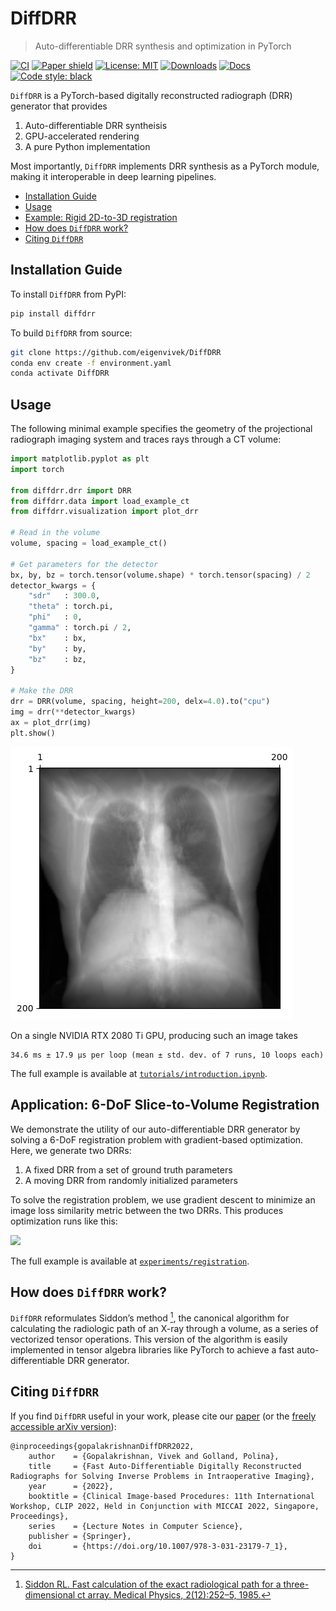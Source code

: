 DiffDRR
================

> Auto-differentiable DRR synthesis and optimization in PyTorch

[![CI](https://github.com/eigenvivek/DiffDRR/actions/workflows/test.yaml/badge.svg)](https://github.com/eigenvivek/DiffDRR/actions/workflows/test.yaml)
[![Paper shield](https://img.shields.io/badge/arXiv-2208.12737-red)](https://arxiv.org/abs/2208.12737)
[![License: MIT](https://img.shields.io/badge/License-MIT-blue)](LICENSE)
[![Downloads](https://static.pepy.tech/badge/diffdrr/month)](https://pepy.tech/project/diffdrr)
[![Docs](https://img.shields.io/badge/docs-passing-brightgreen)](https://vivekg.dev/DiffDRR/)
[![Code style: black](https://img.shields.io/badge/Code%20style-black-black.svg)](https://github.com/psf/black)

<!-- WARNING: THIS FILE WAS AUTOGENERATED! DO NOT EDIT! -->

`DiffDRR` is a PyTorch-based digitally reconstructed radiograph (DRR)
generator that provides

1.  Auto-differentiable DRR syntheisis
2.  GPU-accelerated rendering
3.  A pure Python implementation

Most importantly, `DiffDRR` implements DRR synthesis as a PyTorch
module, making it interoperable in deep learning pipelines.

- [Installation Guide](#installation-guide)
- [Usage](#usage)
- [Example: Rigid 2D-to-3D
  registration](#application-6-dof-slice-to-volume-registration)
- [How does `DiffDRR` work?](#how-does-diffdrr-work)
- [Citing `DiffDRR`](#citing-diffdrr)

## Installation Guide

<!--- 
To install `DiffDRR` with conda (recommended):
```zsh
conda install -c conda-forge diffdrr
conda install -c nvidia pytorch-cuda=11.7  # Optional for GPU support
``` 
--->

To install `DiffDRR` from PyPI:

``` zsh
pip install diffdrr
```

To build `DiffDRR` from source:

``` zsh
git clone https://github.com/eigenvivek/DiffDRR
conda env create -f environment.yaml
conda activate DiffDRR
```

## Usage

The following minimal example specifies the geometry of the projectional
radiograph imaging system and traces rays through a CT volume:

``` python
import matplotlib.pyplot as plt
import torch

from diffdrr.drr import DRR
from diffdrr.data import load_example_ct
from diffdrr.visualization import plot_drr

# Read in the volume
volume, spacing = load_example_ct()

# Get parameters for the detector
bx, by, bz = torch.tensor(volume.shape) * torch.tensor(spacing) / 2
detector_kwargs = {
    "sdr"   : 300.0,
    "theta" : torch.pi,
    "phi"   : 0,
    "gamma" : torch.pi / 2,
    "bx"    : bx,
    "by"    : by,
    "bz"    : bz,
}

# Make the DRR
drr = DRR(volume, spacing, height=200, delx=4.0).to("cpu")
img = drr(**detector_kwargs)
ax = plot_drr(img)
plt.show()
```

![](notebooks/index_files/figure-commonmark/cell-2-output-1.png)

On a single NVIDIA RTX 2080 Ti GPU, producing such an image takes

    34.6 ms ± 17.9 µs per loop (mean ± std. dev. of 7 runs, 10 loops each)

The full example is available at
[`tutorials/introduction.ipynb`](tutorial.ipynb).

## Application: 6-DoF Slice-to-Volume Registration

We demonstrate the utility of our auto-differentiable DRR generator by
solving a 6-DoF registration problem with gradient-based optimization.
Here, we generate two DRRs:

1.  A fixed DRR from a set of ground truth parameters
2.  A moving DRR from randomly initialized parameters

To solve the registration problem, we use gradient descent to minimize
an image loss similarity metric between the two DRRs. This produces
optimization runs like this:

![](https://cdn.githubraw.com/eigenvivek/DiffDRR/7a6a44aeab58d19cc7a4afabfc5aabab3a494974/experiments/registration/results/momentum_dampen/gifs/converged/649.gif)

The full example is available at
[`experiments/registration`](experiments/registration).

## How does `DiffDRR` work?

`DiffDRR` reformulates Siddon’s method [^1], the canonical algorithm for
calculating the radiologic path of an X-ray through a volume, as a
series of vectorized tensor operations. This version of the algorithm is
easily implemented in tensor algebra libraries like PyTorch to achieve a
fast auto-differentiable DRR generator.

## Citing `DiffDRR`

If you find `DiffDRR` useful in your work, please cite our
[paper](https://doi.org/10.1007/978-3-031-23179-7_1) (or the [freely
accessible arXiv version](https://arxiv.org/abs/2208.12737)):

    @inproceedings{gopalakrishnanDiffDRR2022,
        author    = {Gopalakrishnan, Vivek and Golland, Polina},
        title     = {Fast Auto-Differentiable Digitally Reconstructed Radiographs for Solving Inverse Problems in Intraoperative Imaging},
        year      = {2022},
        booktitle = {Clinical Image-based Procedures: 11th International Workshop, CLIP 2022, Held in Conjunction with MICCAI 2022, Singapore, Proceedings},
        series    = {Lecture Notes in Computer Science},
        publisher = {Springer},
        doi       = {https://doi.org/10.1007/978-3-031-23179-7_1},
    }

[^1]: [Siddon RL. Fast calculation of the exact radiological path for a
    three-dimensional ct array. Medical Physics, 2(12):252–5,
    1985.](https://doi.org/10.1118/1.595715)
